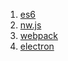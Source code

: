 1. [es6](files/es6.md)
2. [nw.js](files/nw.js.md)
3. [webpack](files/webpack.md)
4. [electron](files/electtron.md)